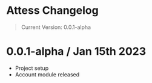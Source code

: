 # Attess Changelog
> Current Version: 0.0.1-alpha

# 0.0.1-alpha / Jan 15th 2023
- Project setup
- Account module released